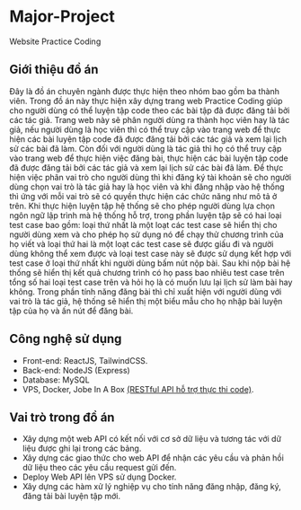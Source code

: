 # Major-Project
Website Practice Coding
## Giới thiệu đồ án
Đây là đồ án chuyên ngành được thực hiện theo nhóm bao gồm ba thành viên. Trong đồ án này thực hiện xây dựng trang web Practice Coding giúp cho người dùng có thể luyện tập code theo các bài tập đã được đăng tải bởi các tác giả. Trang web này sẽ phân người dùng ra thành học viên hay là tác giả, nếu người dùng là học viên thì có thể truy cập vào trang web để thực hiện các bài luyện tập code đã được đăng tải bởi các tác giả và xem lại lịch sử các bài đã làm. Còn đối với người dùng là tác giả thì họ có thể truy cập vào trang web để thực hiện việc đăng bài, thực hiện các bài luyện tập code đã được đăng tải bởi các tác giả và xem lại lịch sử các bài đã làm. Để thực hiện việc phân vai trò cho người dùng thì khi đăng ký tài khoản sẽ cho người dùng chọn vai trò là tác giả hay là học viên và khi đăng nhập vào hệ thống thì ứng với mỗi vai trò sẽ có quyền thực hiện các chức năng như mô tả ở trên. Khi thực hiện luyện tập hệ thống sẽ cho phép người dùng lựa chọn ngôn ngữ lập trình mà hệ thống hỗ trợ, trong phần luyện tập sẽ có hai loại test case bao gồm: loại thứ nhất là một loạt các test case sẽ hiển thị cho người dùng xem và cho phép họ sử dụng nó để chạy thử chương trình của họ viết và loại thứ hai là một loạt các test case sẽ được giấu đi và người dùng không thể xem được và loại test case này sẽ được sử dụng kết hợp với test case ở loại thứ nhất khi người dùng bấm nút nộp bài. Sau khi nộp bài hệ thống sẽ hiển thị kết quả chương trình có họ pass bao nhiêu test case trên tổng số hai loại test case trên và hỏi họ là có muốn lưu lại lịch sử làm bài hay không. Trong phần tính năng đăng bài thì chỉ xuất hiện với người dùng với vai trò là tác giả, hệ thống sẽ hiển thị một biểu mẫu cho họ nhập bài luyện tập của họ và ấn nút để đăng bài.
## Công nghệ sử dụng
- Front-end: ReactJS, TailwindCSS.
- Back-end: NodeJS (Express)
- Database: MySQL
- VPS, Docker, Jobe In A Box [(RESTful API hỗ trợ thực thi code)](https://github.com/trampgeek/jobe).
## Vai trò trong đồ án
- Xây dựng một web API có kết nối với cơ sở dữ liệu và tương tác với dữ liệu được ghi lại trong các bảng.
- Xây dựng các giao thức cho web API để nhận các yêu cầu và phản hồi dữ liệu theo các yêu cầu request gửi đến.
- Deploy Web API lên VPS sử dụng Docker.
- Xây dựng các hàm xử lý nghiệp vụ cho tính năng đăng nhập, đăng ký, đăng tải bài luyện tập mới.
